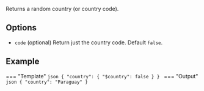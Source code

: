 Returns a random country (or country code).

## Options

- `code` (optional) Return just the country code. Default `false`.

## Example

=== "Template"
    ```json
    {
        "country": { "$country": false }
    }
    ```
=== "Output"
    ```json
    {
        "country": "Paraguay"
    }
    ```